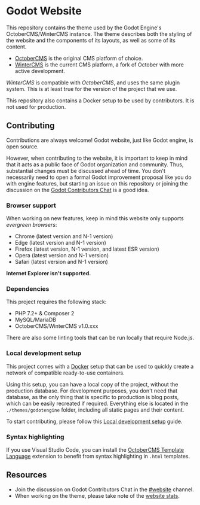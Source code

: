 # Godot Website

This repository contains the theme used by the Godot Engine's OctoberCMS/WinterCMS
instance. The theme describes both the styling of the website and the components
of its layouts, as well as some of its content.

- [OctoberCMS](https://github.com/octobercms/october) is the original CMS platform
  of choice.
- [WinterCMS](https://github.com/wintercms/winter) is the current CMS platform, a fork
  of October with more active development.

_WinterCMS_ is compatible with _OctoberCMS_, and uses the same plugin system. This is
at least true for the version of the project that we use.

This repository also contains a Docker setup to be used by contributors. It
is not used for production.

## Contributing

Contributions are always welcome! Godot website, just like Godot engine, is open source.

However, when contributing to the website, it is important to keep in mind that it
acts as a public face of Godot organization and community. Thus, substantial
changes must be discussed ahead of time. You don't necessarily need to open a formal
Godot improvement proposal like you do with engine features, but starting an issue
on this repository or joining the discussion on the
[Godot Contributors Chat](https://chat.godotengine.org/channel/website) is a good idea.

### Browser support

When working on new features, keep in mind this website only supports
_evergreen browsers_:

- Chrome (latest version and N-1 version)
- Edge (latest version and N-1 version)
- Firefox (latest version, N-1 version, and latest ESR version)
- Opera (latest version and N-1 version)
- Safari (latest version and N-1 version)

**Internet Explorer isn't supported.**

### Dependencies

This project requires the following stack:

- PHP 7.2+ & Composer 2
- MySQL/MariaDB
- OctoberCMS/WinterCMS v1.0.xxx

There are also some linting tools that can be run locally that require Node.js.

### Local development setup

This project comes with a [Docker](https://docker.com) setup that can be used to quickly
create a network of compatible ready-to-use containers.

Using this setup, you can have a local copy of the project, without the production database.
For development purposes, you don't need that database, as the only thing that is specific
to production is blog posts, which can be easily recreated if required. Everything else
is located in the `./themes/godotengine` folder, including all static pages and their content.

To start contributing, please follow this [Local development setup](DEVELOPMENT_SETUP.md) guide.

### Syntax highlighting

If you use Visual Studio Code, you can install the
[OctoberCMS Template Language](https://marketplace.visualstudio.com/items?itemName=dqsully.octobercms-template-language)
extension to benefit from syntax highlighting in `.html` templates.

## Resources

- Join the discussion on Godot Contributors Chat in the
  [#website](https://chat.godotengine.org/channel/website) channel.
- When working on the theme, please take note of the
  [website stats](https://stats.tuxfamily.org/godotengine.org).
